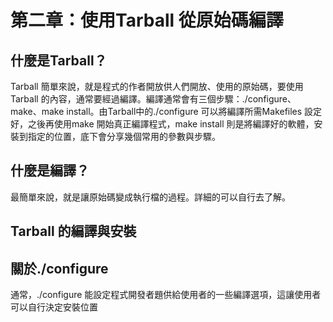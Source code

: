 # 第二章：使用Tarball 從原始碼編譯
## 什麼是Tarball？
Tarball 簡單來說，就是程式的作者開放供人們開放、使用的原始碼，要使用Tarball 的內容，通常要經過編譯。編譯通常會有三個步驟：./configure、make、make install。由Tarball中的./configure 可以將編譯所需Makefiles 設定好，之後再使用make 開始真正編譯程式，make install 則是將編譯好的軟體，安裝到指定的位置，底下會分享幾個常用的參數與步驟。
## 什麼是編譯？
最簡單來說，就是讓原始碼變成執行檔的過程。詳細的可以自行去了解。
## Tarball 的編譯與安裝
## 關於./configure
通常，./configure 能設定程式開發者題供給使用者的一些編譯選項，這讓使用者可以自行決定安裝位置
